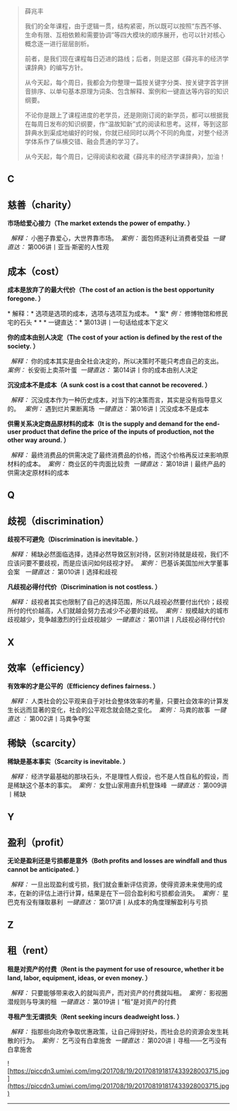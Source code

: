 > 薛兆丰
> 
> 我们的全年课程，由于逻辑一贯，结构紧密，所以既可以按照“东西不够、生命有限、互相依赖和需要协调”等四大模块的顺序展开，也可以针对核心概念逐一进行层层剖析。
> 
> 前者，是我们现在课程每日迈进的路线；后者，则是这部《薛兆丰的经济学课辞典》的编写方针。
> 
> 从今天起，每个周日，我都会为你整理一篇按关键字分类、按关键字首字拼音排序、以单句基本原理为词条、包含解释、案例和一键直达等内容的知识纲要。
> 
> 不论你是跟上了课程进度的老学员，还是刚刚订阅的新学员，都可以根据我在每周日发布的知识纲要，作“温故知新”式的阅读和思考。这样，等到这部辞典水到渠成地编好的时候，你就已经同时以两个不同的角度，对整个经济学体系作了纵横交错、融会贯通的学习了。
> 
> 从今天起，每个周日，记得阅读和收藏《薛兆丰的经济学课辞典》，加油！

## C

## 慈善（charity）

 **市场给爱心接力（The market extends the power of empathy. ）**

  *解释：* 小圈子靠爱心，大世界靠市场。  *案例：* 面包师逐利让消费者受益  *一键直达：* 第006讲丨亚当·斯密的人性观

## 成本（cost）

 **成本是放弃了的最大代价（The cost of an action is the best opportunity foregone. ）**

 * 解释：* 选项是选项的成本，选项与选项互为成本。 * 案*  *例：* 修博物馆和修民宅的石头 * *  * 一键直达：* 第013讲丨一句话给成本下定义

 **你的成本由别人决定（The cost of your action is defined by the rest of the society. ）**

  *解释：* 你的成本其实是由全社会决定的，所以决策时不能只考虑自己的支出。   *案例：* 长安街上卖茶叶蛋  *一键直达：* 第014讲丨你的成本由别人决定

 **沉没成本不是成本（A sunk cost is a cost that cannot be recovered. ）**

  *解释：* 沉没成本作为一种历史成本，对当下的决策而言，其实是没有指导意义的。   *案例：* 遇到烂片果断离场  *一键直达：* 第016讲丨沉没成本不是成本

 **供需关系决定商品原材料的成本（It is the supply and demand for the end-user product that define the price of the inputs of production, not the other way around. ）**

  *解释：* 最终消费品的供需决定了最终消费品的价格，而这个价格再反过来影响原材料的成本。  *案例：* 商业区的牛肉面比较贵  *一键直达：* 第018讲丨最终产品的供需决定原材料的成本

## Q

## 歧视（discrimination）

 **歧视不可避免（Discrimination is inevitable. ）**

  *解释：* 稀缺必然面临选择，选择必然导致区别对待，区别对待就是歧视，我们不应该问要不要歧视，而是应该问如何歧视才好。  *案例：* 巴基诉美国加州大学董事会案   *一键直达：* 第010讲丨选择和歧视

 **凡歧视必得付代价（Discrimination is not costless. ）**

  *解释：* 歧视者其实也限制了自己的选择范围，所以凡歧视必然要付出代价；歧视所付的代价越高，人们就越会努力去减少不必要的歧视。  *案例：* 规模越大的城市歧视越少，竞争越激烈的行业歧视越少  *一键直达：* 第011讲丨凡歧视必得付代价

## X

## 效率（efficiency）

 **有效率的才是公平的（Efficiency defines fairness. ）**

  *解释：* 人类社会的公平观来自于对社会整体效率的考量，只要社会效率的计算发生长远而显著的变化，社会的公平观念就会随之变化。  *案例：* 马粪的故事  *一键直达*  *：* 第002讲丨马粪争夺案

## 稀缺（scarcity）

 **稀缺是基本事实（Scarcity is inevitable. ）**

  *解释：* 经济学最基础的那块石头，不是理性人假设，也不是人性自私的假设，而是稀缺这个基本的事实。  *案例：* 女登山家用直升机登珠峰  *一键直达：* 第009讲丨稀缺

## Y

## 盈利（profit）

 **无论是盈利还是亏损都是意外（Both profits and losses are windfall and thus cannot be anticipated. ）**

  *解释：* 一旦出现盈利或亏损，我们就会重新评估资源，使得资源未来使用的成本，在新的评估上进行计算，结果是在下一回合盈利和亏损都会消失。  *案例：* 星巴克有没有赚取暴利  *一键直达：* 第017讲丨从成本的角度理解盈利与亏损

## Z

## 租（rent）

 **租是对资产的付费（Rent is the payment for use of resource, whether it be land, labor, equipment, ideas, or even money. ）**

  *解释：* 只要能够带来收入的就叫资产，而对资产的付费就叫租。  *案例：* 影视圈潜规则与导演的租  *一键直达：* 第019讲丨“租”是对资产的付费

 **寻租产生无谓损失（Rent seeking incurs deadweight loss. ）**

  *解释：* 指那些向政府争取优惠政策，让自己得到好处，而社会总的资源会发生耗散的行为。  *案例：* 乞丐没有白拿施舍  *一键直达：* 第020讲丨寻租——乞丐没有白拿施舍

![https://piccdn3.umiwi.com/img/201708/19/201708191817433928003715.jpg](https://piccdn3.umiwi.com/img/201708/19/201708191817433928003715.jpg)

---
